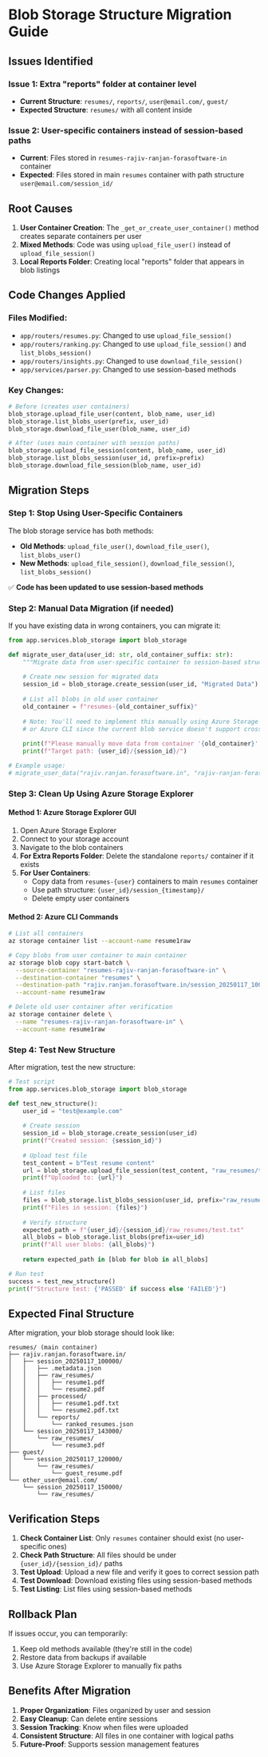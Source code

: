 # Blob Storage Structure Migration Guide

## Issues Identified

### Issue 1: Extra "reports" folder at container level
- **Current Structure**: `resumes/`, `reports/`, `user@email.com/`, `guest/`
- **Expected Structure**: `resumes/` with all content inside

### Issue 2: User-specific containers instead of session-based paths
- **Current**: Files stored in `resumes-rajiv-ranjan-forasoftware-in` container
- **Expected**: Files stored in main `resumes` container with path structure `user@email.com/session_id/`

## Root Causes

1. **User Container Creation**: The `_get_or_create_user_container()` method creates separate containers per user
2. **Mixed Methods**: Code was using `upload_file_user()` instead of `upload_file_session()`
3. **Local Reports Folder**: Creating local "reports" folder that appears in blob listings

## Code Changes Applied

### Files Modified:
- `app/routers/resumes.py`: Changed to use `upload_file_session()`
- `app/routers/ranking.py`: Changed to use `upload_file_session()` and `list_blobs_session()`
- `app/routers/insights.py`: Changed to use `download_file_session()`
- `app/services/parser.py`: Changed to use session-based methods

### Key Changes:
```python
# Before (creates user containers)
blob_storage.upload_file_user(content, blob_name, user_id)
blob_storage.list_blobs_user(prefix, user_id)
blob_storage.download_file_user(blob_name, user_id)

# After (uses main container with session paths)
blob_storage.upload_file_session(content, blob_name, user_id)
blob_storage.list_blobs_session(user_id, prefix=prefix)
blob_storage.download_file_session(blob_name, user_id)
```

## Migration Steps

### Step 1: Stop Using User-Specific Containers

The blob storage service has both methods:
- **Old Methods**: `upload_file_user()`, `download_file_user()`, `list_blobs_user()`
- **New Methods**: `upload_file_session()`, `download_file_session()`, `list_blobs_session()`

✅ **Code has been updated to use session-based methods**

### Step 2: Manual Data Migration (if needed)

If you have existing data in wrong containers, you can migrate it:

```python
from app.services.blob_storage import blob_storage

def migrate_user_data(user_id: str, old_container_suffix: str):
    """Migrate data from user-specific container to session-based structure"""
    
    # Create new session for migrated data
    session_id = blob_storage.create_session(user_id, "Migrated Data")
    
    # List all blobs in old user container
    old_container = f"resumes-{old_container_suffix}"
    
    # Note: You'll need to implement this manually using Azure Storage Explorer
    # or Azure CLI since the current blob service doesn't support cross-container operations
    
    print(f"Please manually move data from container '{old_container}' to main 'resumes' container")
    print(f"Target path: {user_id}/{session_id}/")

# Example usage:
# migrate_user_data("rajiv.ranjan.forasoftware.in", "rajiv-ranjan-forasoftware-in")
```

### Step 3: Clean Up Using Azure Storage Explorer

#### Method 1: Azure Storage Explorer GUI
1. Open Azure Storage Explorer
2. Connect to your storage account
3. Navigate to the blob containers
4. **For Extra Reports Folder**: Delete the standalone `reports/` container if it exists
5. **For User Containers**: 
   - Copy data from `resumes-{user}` containers to main `resumes` container
   - Use path structure: `{user_id}/session_{timestamp}/`
   - Delete empty user containers

#### Method 2: Azure CLI Commands
```bash
# List all containers
az storage container list --account-name resume1raw

# Copy blobs from user container to main container
az storage blob copy start-batch \
  --source-container "resumes-rajiv-ranjan-forasoftware-in" \
  --destination-container "resumes" \
  --destination-path "rajiv.ranjan.forasoftware.in/session_20250117_100000/" \
  --account-name resume1raw

# Delete old user container after verification
az storage container delete \
  --name "resumes-rajiv-ranjan-forasoftware-in" \
  --account-name resume1raw
```

### Step 4: Test New Structure

After migration, test the new structure:

```python
# Test script
from app.services.blob_storage import blob_storage

def test_new_structure():
    user_id = "test@example.com"
    
    # Create session
    session_id = blob_storage.create_session(user_id)
    print(f"Created session: {session_id}")
    
    # Upload test file
    test_content = b"Test resume content"
    url = blob_storage.upload_file_session(test_content, "raw_resumes/test.txt", user_id)
    print(f"Uploaded to: {url}")
    
    # List files
    files = blob_storage.list_blobs_session(user_id, prefix="raw_resumes/")
    print(f"Files in session: {files}")
    
    # Verify structure
    expected_path = f"{user_id}/{session_id}/raw_resumes/test.txt"
    all_blobs = blob_storage.list_blobs(prefix=user_id)
    print(f"All user blobs: {all_blobs}")
    
    return expected_path in [blob for blob in all_blobs]

# Run test
success = test_new_structure()
print(f"Structure test: {'PASSED' if success else 'FAILED'}")
```

## Expected Final Structure

After migration, your blob storage should look like:

```
resumes/ (main container)
├── rajiv.ranjan.forasoftware.in/
│   ├── session_20250117_100000/
│   │   ├── .metadata.json
│   │   ├── raw_resumes/
│   │   │   ├── resume1.pdf
│   │   │   └── resume2.pdf
│   │   ├── processed/
│   │   │   ├── resume1.pdf.txt
│   │   │   └── resume2.pdf.txt
│   │   └── reports/
│   │       └── ranked_resumes.json
│   └── session_20250117_143000/
│       └── raw_resumes/
│           └── resume3.pdf
├── guest/
│   └── session_20250117_120000/
│       └── raw_resumes/
│           └── guest_resume.pdf
└── other_user@email.com/
    └── session_20250117_150000/
        └── raw_resumes/
```

## Verification Steps

1. **Check Container List**: Only `resumes` container should exist (no user-specific ones)
2. **Check Path Structure**: All files should be under `{user_id}/{session_id}/` paths
3. **Test Upload**: Upload a new file and verify it goes to correct session path
4. **Test Download**: Download existing files using session-based methods
5. **Test Listing**: List files using session-based methods

## Rollback Plan

If issues occur, you can temporarily:
1. Keep old methods available (they're still in the code)
2. Restore data from backups if available
3. Use Azure Storage Explorer to manually fix paths

## Benefits After Migration

1. **Proper Organization**: Files organized by user and session
2. **Easy Cleanup**: Can delete entire sessions
3. **Session Tracking**: Know when files were uploaded
4. **Consistent Structure**: All files in one container with logical paths
5. **Future-Proof**: Supports session management features